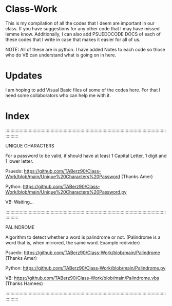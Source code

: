 # Class-Work
This is my compilation of all the codes that I deem are important in our class. If you have suggestions for any other code that I may have missed lemme know.
Additionally, I can also add PSUEDOCODE DOCS of each of these codes that I write in case that makes it easier for all of us.

NOTE: All of these are in python. I have added Notes to each code so those who do VB can understand what is going on in here.

# Updates
I am hoping to add Visual Basic files of some of the codes here. For that I need some collaborators who can help me with it.

# Index
::::::::::::::::::::::::::::::::::::::::::::::::::::::::::::::::::::::::::::::::::::::::::::::::::::::::::::::::::::::::::::::::::::::

UNIQUE CHARACTERS

For a password to be valid, if should have at least 1 Capital Letter, 1 digit and 1 lower letter.

Psuedo: https://github.com/TABerz90/Class-Work/blob/main/Unique%20Characters%20Password (Thanks Amer)

Python: https://github.com/TABerz90/Class-Work/blob/main/Unique%20Characters%20Password.py

VB: Waiting...

::::::::::::::::::::::::::::::::::::::::::::::::::::::::::::::::::::::::::::::::::::::::::::::::::::::::::::::::::::::::::::::::::::::

PALINDROME

Algorithm to detect whether a word is palindrome or not. (Palindrome is a word that is, when mirrored, the same word. Example redivider)

Psuedo: https://github.com/TABerz90/Class-Work/blob/main/Palindrome (Thanks Amer)

Python: https://github.com/TABerz90/Class-Work/blob/main/Palindrome.py

VB: https://github.com/TABerz90/Class-Work/blob/main/Palindrome.vbs (Thanks Hamees)

::::::::::::::::::::::::::::::::::::::::::::::::::::::::::::::::::::::::::::::::::::::::::::::::::::::::::::::::::::::::::::::::::::::

